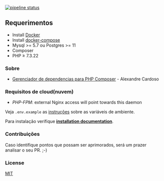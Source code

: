 [![pipeline status](https://github.com/viniciusmattosrj/curso-composer/badges/releaseCandidate/pipeline.svg)](https://github.com/viniciusmattosrj/curso-composer/commits/releaseCandidate)

## Requerimentos

- Install <a href="https://docs.docker.com/install/">Docker</a>
- Install <a href="https://docs.docker.com/compose/install/">docker-compose</a>
- Mysql >= 5.7 ou Postgres >= 11
- Composer
- PHP &ge; 7.3.22

### Sobre

- <a href="https://www.asolucoesweb.com.br/curso/composer-para-iniciantes">Gerenciador de dependencias para PHP Composer</a> - Alexandre Cardoso

### Requisitos de cloud(nuvem)

- _PHP-FPM_: external Nginx access will point towards this daemon

Veja `.env.example` as [instruções](docs/installation.md) sobre as variáveis de ambiente.

Para instalação verifique **[installation documentation](docs/installation.md)**.

### Contribuições

Caso identifique pontos que possam ser aprimorados, será um prazer analisar o seu PR. ;-)

### License

[MIT](https://choosealicense.com/licenses/mit/)

